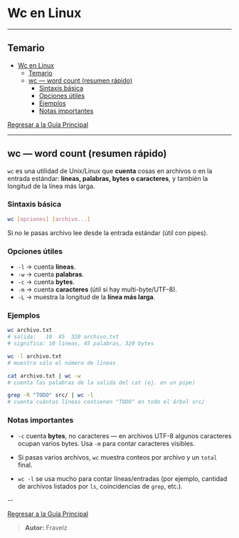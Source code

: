 # Wc en Linux

---

## Temario

- [Wc en Linux](#wc-en-linux)
  - [Temario](#temario)
  - [wc — word count (resumen rápido)](#wc--word-count-resumen-rápido)
    - [Sintaxis básica](#sintaxis-básica)
    - [Opciones útiles](#opciones-útiles)
    - [Ejemplos](#ejemplos)
    - [Notas importantes](#notas-importantes)

[Regresar a la Guía Principal](./../../readme.md#5-python)

---

## wc — word count (resumen rápido)

`wc` es una utilidad de Unix/Linux que **cuenta** cosas en archivos o en la entrada estándar: **líneas, palabras, bytes o caracteres**, y también la longitud de la línea más larga.

### Sintaxis básica

``` bash
wc [opciones] [archivo...]
```

Si no le pasas archivo lee desde la entrada estándar (útil con pipes).

### Opciones útiles

- `-l` → cuenta **líneas**.
- `-w` → cuenta **palabras**.
- `-c` → cuenta **bytes**.
- `-m` → cuenta **caracteres** (útil si hay multi-byte/UTF-8).
- `-L` → muestra la longitud de la **línea más larga**.

### Ejemplos

``` bash
wc archivo.txt
# salida:   10  45  320 archivo.txt
# significa: 10 líneas, 45 palabras, 320 bytes

wc -l archivo.txt
# muestra sólo el número de líneas

cat archivo.txt | wc -w
# cuenta las palabras de la salida del cat (ej. en un pipe)

grep -R "TODO" src/ | wc -l
# cuenta cuántas líneas contienen "TODO" en todo el árbol src/
```

### Notas importantes

- `-c` cuenta **bytes**, no caracteres — en archivos UTF-8 algunos caracteres ocupan varios bytes. Usa `-m` para contar caracteres visibles.

- Si pasas varios archivos, `wc` muestra conteos por archivo y un `total` final.

- `wc -l` se usa mucho para contar líneas/entradas (por ejemplo, cantidad de archivos listados por `ls`, coincidencias de `grep`, etc.).

--

[Regresar a la Guía Principal](./../../readme.md#5-python)

> **Autor:** Fravelz
